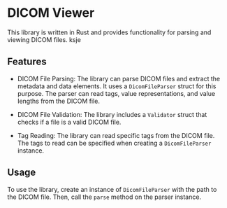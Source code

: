 # DICOM Viewer

This library is written in Rust and provides functionality for parsing and viewing DICOM files.
ksje
## Features

- DICOM File Parsing: The library can parse DICOM files and extract the metadata and data elements. It uses a `DicomFileParser` struct for this purpose. The parser can read tags, value representations, and value lengths from the DICOM file.

- DICOM File Validation: The library includes a `Validator` struct that checks if a file is a valid DICOM file.

- Tag Reading: The library can read specific tags from the DICOM file. The tags to read can be specified when creating a `DicomFileParser` instance.

## Usage

To use the library, create an instance of `DicomFileParser` with the path to the DICOM file. Then, call the `parse` method on the parser instance.
